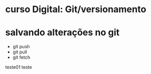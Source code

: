 # curso Digital: Git/versionamento

# salvando alterações no git

* git push
* git pull
* git fetch

teste01
teste

